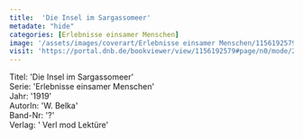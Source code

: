 ```yaml
---
title:  'Die Insel im Sargassomeer'
metadate: "hide"
categories: [Erlebnisse einsamer Menschen]
image: '/assets/images/coverart/Erlebnisse einsamer Menschen/1156192579_00000010.jpg'
visit: 'https://portal.dnb.de/bookviewer/view/1156192579#page/n0/mode/2up'
---
```

Titel: 'Die Insel im Sargassomeer' <br>
Serie: 'Erlebnisse einsamer Menschen' <br>
Jahr: '1919' <br>
AutorIn: 'W. Belka' <br>
Band-Nr: '?' <br>
Verlag: ' Verl mod Lektüre'